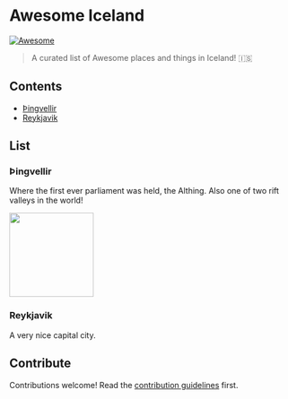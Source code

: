 # Awesome Iceland

[![Awesome](https://awesome.re/badge.svg)](https://awesome.re)

> A curated list of Awesome places and things in Iceland! 🇮🇸

## Contents

- [Þingvellir](#Þingvellir)
- [Reykjavik](#Reykjavik)

## List

### Þingvellir

Where the first ever parliament was held, the Althing. Also one of two rift valleys in the world!

<img src="https://images.unsplash.com/photo-1602617640013-ae434ade8f96?ixlib=rb-1.2.1&ixid=eyJhcHBfaWQiOjEyMDd9&auto=format&fit=crop&w=1500&q=80" width=150 />

### Reykjavik

A very nice capital city.

## Contribute

Contributions welcome! Read the [contribution guidelines](contributing.md) first.
